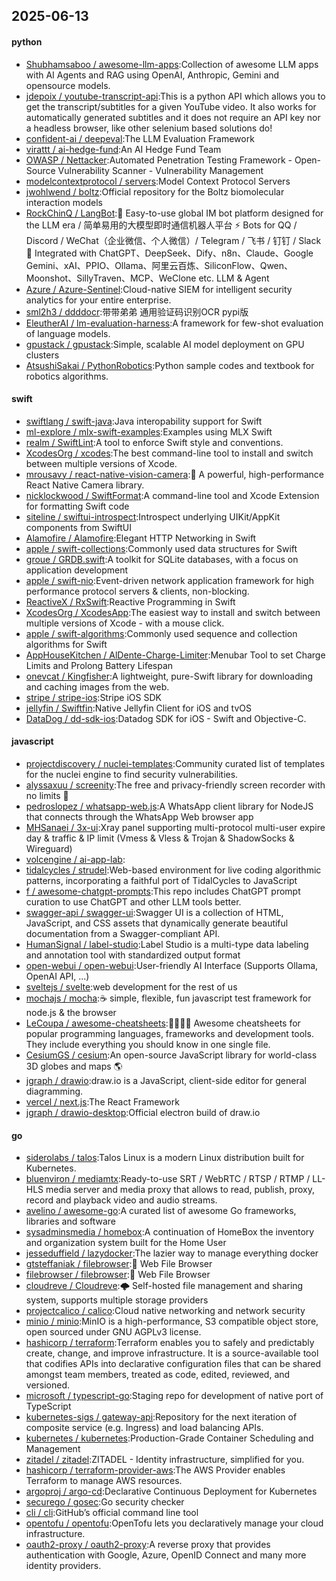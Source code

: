 ## 2025-06-13

#### python
* [Shubhamsaboo / awesome-llm-apps](https://github.com/Shubhamsaboo/awesome-llm-apps):Collection of awesome LLM apps with AI Agents and RAG using OpenAI, Anthropic, Gemini and opensource models.
* [jdepoix / youtube-transcript-api](https://github.com/jdepoix/youtube-transcript-api):This is a python API which allows you to get the transcript/subtitles for a given YouTube video. It also works for automatically generated subtitles and it does not require an API key nor a headless browser, like other selenium based solutions do!
* [confident-ai / deepeval](https://github.com/confident-ai/deepeval):The LLM Evaluation Framework
* [virattt / ai-hedge-fund](https://github.com/virattt/ai-hedge-fund):An AI Hedge Fund Team
* [OWASP / Nettacker](https://github.com/OWASP/Nettacker):Automated Penetration Testing Framework - Open-Source Vulnerability Scanner - Vulnerability Management
* [modelcontextprotocol / servers](https://github.com/modelcontextprotocol/servers):Model Context Protocol Servers
* [jwohlwend / boltz](https://github.com/jwohlwend/boltz):Official repository for the Boltz biomolecular interaction models
* [RockChinQ / LangBot](https://github.com/RockChinQ/LangBot):🤩 Easy-to-use global IM bot platform designed for the LLM era / 简单易用的大模型即时通信机器人平台 ⚡️ Bots for QQ / Discord / WeChat（企业微信、个人微信）/ Telegram / 飞书 / 钉钉 / Slack 🧩 Integrated with ChatGPT、DeepSeek、Dify、n8n、Claude、Google Gemini、xAI、PPIO、Ollama、阿里云百炼、SiliconFlow、Qwen、Moonshot、SillyTraven、MCP、WeClone etc. LLM & Agent
* [Azure / Azure-Sentinel](https://github.com/Azure/Azure-Sentinel):Cloud-native SIEM for intelligent security analytics for your entire enterprise.
* [sml2h3 / ddddocr](https://github.com/sml2h3/ddddocr):带带弟弟 通用验证码识别OCR pypi版
* [EleutherAI / lm-evaluation-harness](https://github.com/EleutherAI/lm-evaluation-harness):A framework for few-shot evaluation of language models.
* [gpustack / gpustack](https://github.com/gpustack/gpustack):Simple, scalable AI model deployment on GPU clusters
* [AtsushiSakai / PythonRobotics](https://github.com/AtsushiSakai/PythonRobotics):Python sample codes and textbook for robotics algorithms.

#### swift
* [swiftlang / swift-java](https://github.com/swiftlang/swift-java):Java interopability support for Swift
* [ml-explore / mlx-swift-examples](https://github.com/ml-explore/mlx-swift-examples):Examples using MLX Swift
* [realm / SwiftLint](https://github.com/realm/SwiftLint):A tool to enforce Swift style and conventions.
* [XcodesOrg / xcodes](https://github.com/XcodesOrg/xcodes):The best command-line tool to install and switch between multiple versions of Xcode.
* [mrousavy / react-native-vision-camera](https://github.com/mrousavy/react-native-vision-camera):📸 A powerful, high-performance React Native Camera library.
* [nicklockwood / SwiftFormat](https://github.com/nicklockwood/SwiftFormat):A command-line tool and Xcode Extension for formatting Swift code
* [siteline / swiftui-introspect](https://github.com/siteline/swiftui-introspect):Introspect underlying UIKit/AppKit components from SwiftUI
* [Alamofire / Alamofire](https://github.com/Alamofire/Alamofire):Elegant HTTP Networking in Swift
* [apple / swift-collections](https://github.com/apple/swift-collections):Commonly used data structures for Swift
* [groue / GRDB.swift](https://github.com/groue/GRDB.swift):A toolkit for SQLite databases, with a focus on application development
* [apple / swift-nio](https://github.com/apple/swift-nio):Event-driven network application framework for high performance protocol servers & clients, non-blocking.
* [ReactiveX / RxSwift](https://github.com/ReactiveX/RxSwift):Reactive Programming in Swift
* [XcodesOrg / XcodesApp](https://github.com/XcodesOrg/XcodesApp):The easiest way to install and switch between multiple versions of Xcode - with a mouse click.
* [apple / swift-algorithms](https://github.com/apple/swift-algorithms):Commonly used sequence and collection algorithms for Swift
* [AppHouseKitchen / AlDente-Charge-Limiter](https://github.com/AppHouseKitchen/AlDente-Charge-Limiter):Menubar Tool to set Charge Limits and Prolong Battery Lifespan
* [onevcat / Kingfisher](https://github.com/onevcat/Kingfisher):A lightweight, pure-Swift library for downloading and caching images from the web.
* [stripe / stripe-ios](https://github.com/stripe/stripe-ios):Stripe iOS SDK
* [jellyfin / Swiftfin](https://github.com/jellyfin/Swiftfin):Native Jellyfin Client for iOS and tvOS
* [DataDog / dd-sdk-ios](https://github.com/DataDog/dd-sdk-ios):Datadog SDK for iOS - Swift and Objective-C.

#### javascript
* [projectdiscovery / nuclei-templates](https://github.com/projectdiscovery/nuclei-templates):Community curated list of templates for the nuclei engine to find security vulnerabilities.
* [alyssaxuu / screenity](https://github.com/alyssaxuu/screenity):The free and privacy-friendly screen recorder with no limits 🎥
* [pedroslopez / whatsapp-web.js](https://github.com/pedroslopez/whatsapp-web.js):A WhatsApp client library for NodeJS that connects through the WhatsApp Web browser app
* [MHSanaei / 3x-ui](https://github.com/MHSanaei/3x-ui):Xray panel supporting multi-protocol multi-user expire day & traffic & IP limit (Vmess & Vless & Trojan & ShadowSocks & Wireguard)
* [volcengine / ai-app-lab](https://github.com/volcengine/ai-app-lab):
* [tidalcycles / strudel](https://github.com/tidalcycles/strudel):Web-based environment for live coding algorithmic patterns, incorporating a faithful port of TidalCycles to JavaScript
* [f / awesome-chatgpt-prompts](https://github.com/f/awesome-chatgpt-prompts):This repo includes ChatGPT prompt curation to use ChatGPT and other LLM tools better.
* [swagger-api / swagger-ui](https://github.com/swagger-api/swagger-ui):Swagger UI is a collection of HTML, JavaScript, and CSS assets that dynamically generate beautiful documentation from a Swagger-compliant API.
* [HumanSignal / label-studio](https://github.com/HumanSignal/label-studio):Label Studio is a multi-type data labeling and annotation tool with standardized output format
* [open-webui / open-webui](https://github.com/open-webui/open-webui):User-friendly AI Interface (Supports Ollama, OpenAI API, ...)
* [sveltejs / svelte](https://github.com/sveltejs/svelte):web development for the rest of us
* [mochajs / mocha](https://github.com/mochajs/mocha):☕️ simple, flexible, fun javascript test framework for node.js & the browser
* [LeCoupa / awesome-cheatsheets](https://github.com/LeCoupa/awesome-cheatsheets):👩‍💻👨‍💻 Awesome cheatsheets for popular programming languages, frameworks and development tools. They include everything you should know in one single file.
* [CesiumGS / cesium](https://github.com/CesiumGS/cesium):An open-source JavaScript library for world-class 3D globes and maps 🌎
* [jgraph / drawio](https://github.com/jgraph/drawio):draw.io is a JavaScript, client-side editor for general diagramming.
* [vercel / next.js](https://github.com/vercel/next.js):The React Framework
* [jgraph / drawio-desktop](https://github.com/jgraph/drawio-desktop):Official electron build of draw.io

#### go
* [siderolabs / talos](https://github.com/siderolabs/talos):Talos Linux is a modern Linux distribution built for Kubernetes.
* [bluenviron / mediamtx](https://github.com/bluenviron/mediamtx):Ready-to-use SRT / WebRTC / RTSP / RTMP / LL-HLS media server and media proxy that allows to read, publish, proxy, record and playback video and audio streams.
* [avelino / awesome-go](https://github.com/avelino/awesome-go):A curated list of awesome Go frameworks, libraries and software
* [sysadminsmedia / homebox](https://github.com/sysadminsmedia/homebox):A continuation of HomeBox the inventory and organization system built for the Home User
* [jesseduffield / lazydocker](https://github.com/jesseduffield/lazydocker):The lazier way to manage everything docker
* [gtsteffaniak / filebrowser](https://github.com/gtsteffaniak/filebrowser):📂 Web File Browser
* [filebrowser / filebrowser](https://github.com/filebrowser/filebrowser):📂 Web File Browser
* [cloudreve / Cloudreve](https://github.com/cloudreve/Cloudreve):🌩 Self-hosted file management and sharing system, supports multiple storage providers
* [projectcalico / calico](https://github.com/projectcalico/calico):Cloud native networking and network security
* [minio / minio](https://github.com/minio/minio):MinIO is a high-performance, S3 compatible object store, open sourced under GNU AGPLv3 license.
* [hashicorp / terraform](https://github.com/hashicorp/terraform):Terraform enables you to safely and predictably create, change, and improve infrastructure. It is a source-available tool that codifies APIs into declarative configuration files that can be shared amongst team members, treated as code, edited, reviewed, and versioned.
* [microsoft / typescript-go](https://github.com/microsoft/typescript-go):Staging repo for development of native port of TypeScript
* [kubernetes-sigs / gateway-api](https://github.com/kubernetes-sigs/gateway-api):Repository for the next iteration of composite service (e.g. Ingress) and load balancing APIs.
* [kubernetes / kubernetes](https://github.com/kubernetes/kubernetes):Production-Grade Container Scheduling and Management
* [zitadel / zitadel](https://github.com/zitadel/zitadel):ZITADEL - Identity infrastructure, simplified for you.
* [hashicorp / terraform-provider-aws](https://github.com/hashicorp/terraform-provider-aws):The AWS Provider enables Terraform to manage AWS resources.
* [argoproj / argo-cd](https://github.com/argoproj/argo-cd):Declarative Continuous Deployment for Kubernetes
* [securego / gosec](https://github.com/securego/gosec):Go security checker
* [cli / cli](https://github.com/cli/cli):GitHub’s official command line tool
* [opentofu / opentofu](https://github.com/opentofu/opentofu):OpenTofu lets you declaratively manage your cloud infrastructure.
* [oauth2-proxy / oauth2-proxy](https://github.com/oauth2-proxy/oauth2-proxy):A reverse proxy that provides authentication with Google, Azure, OpenID Connect and many more identity providers.
